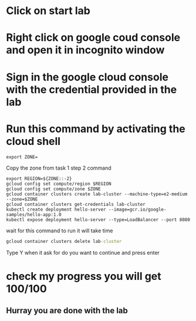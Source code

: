 # Click on start lab
# Right click on google coud console and open it in incognito window
# Sign in the google cloud console with the credential provided in the lab
# Run this command by activating the cloud shell

```cmd
export ZONE=
```
Copy the zone from task 1 step 2 command

```
export REGION=${ZONE::-2}
gcloud config set compute/region $REGION
gcloud config set compute/zone $ZONE
gcloud container clusters create lab-cluster --machine-type=e2-medium --zone=$ZONE
gcloud container clusters get-credentials lab-cluster
kubectl create deployment hello-server --image=gcr.io/google-samples/hello-app:1.0
kubectl expose deployment hello-server --type=LoadBalancer --port 8080
```
wait for this command to run it will take time

```cmd
gcloud container clusters delete lab-cluster
```
Type Y when it ask for do you want to continue and press enter

# check my progress you will get 100/100
## Hurray you are done with the lab
